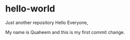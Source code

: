 # hello-world
Just another repository
Hello Everyone,

My name is Quaheem and this is my first commit change. 
